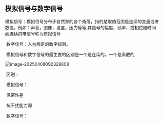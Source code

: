 ## 模拟信号与数字信号

​	模拟信号：模拟信号分布于自然界的各个角落，指的是取值范围是连续的变量或者数值。例如：声音，图像，温度，压力等等,其信号的幅度、频率、或相位随时间而连续的电信号称为模拟信号  

​	数字信号：人为规定的数字规则。

​	模拟信号和数字信号的最主要的区别是一个是连续的，一个是离散的  

![image-20250408092329808](C:\Users\YJ\AppData\Roaming\Typora\typora-user-images\image-20250408092329808.png)

​	区别：

​	模拟信号：

​		保密性差

​		抗干扰能力弱

​	数字信号：

​		